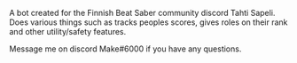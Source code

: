 A bot created for the Finnish Beat Saber community discord Tahti Sapeli.
Does various things such as tracks peoples scores, gives roles on their rank and other utility/safety features.

Message me on discord Make#6000 if you have any questions.
